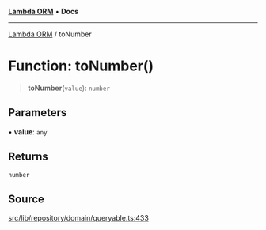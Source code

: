[**Lambda ORM**](../README.md) • **Docs**

***

[Lambda ORM](../README.md) / toNumber

# Function: toNumber()

> **toNumber**(`value`): `number`

## Parameters

• **value**: `any`

## Returns

`number`

## Source

[src/lib/repository/domain/queryable.ts:433](https://github.com/lambda-orm/lambdaorm-base/blob/4cf2de441f2b52a79b8dbd828c5ce7422ffa163a/src/lib/repository/domain/queryable.ts#L433)
